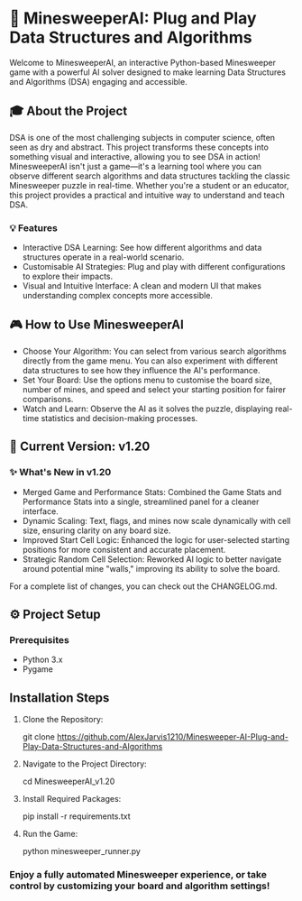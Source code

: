 # 🧠 MinesweeperAI: Plug and Play Data Structures and Algorithms

Welcome to MinesweeperAI, an interactive Python-based Minesweeper game with a powerful AI solver designed to make learning Data Structures and Algorithms (DSA) engaging and accessible.

## 🎓 About the Project

DSA is one of the most challenging subjects in computer science, often seen as dry and abstract. This project transforms these concepts into something visual and interactive, allowing you to see DSA in action! MinesweeperAI isn't just a game—it's a learning tool where you can observe different search algorithms and data structures tackling the classic Minesweeper puzzle in real-time. Whether you're a student or an educator, this project provides a practical and intuitive way to understand and teach DSA.

### 💡 Features

- Interactive DSA Learning: See how different algorithms and data structures operate in a real-world scenario.
- Customisable AI Strategies: Plug and play with different configurations to explore their impacts.
- Visual and Intuitive Interface: A clean and modern UI that makes understanding complex concepts more accessible.

## 🎮 How to Use MinesweeperAI

- Choose Your Algorithm: You can select from various search algorithms directly from the game menu. You can also experiment with different data structures to see how they influence the AI's performance.
- Set Your Board: Use the options menu to customise the board size, number of mines, and speed and select your starting position for fairer comparisons.
- Watch and Learn: Observe the AI as it solves the puzzle, displaying real-time statistics and decision-making processes.


## 🚀 Current Version: v1.20
### ✨ What's New in v1.20

- Merged Game and Performance Stats: Combined the Game Stats and Performance Stats into a single, streamlined panel for a cleaner interface.
- Dynamic Scaling: Text, flags, and mines now scale dynamically with cell size, ensuring clarity on any board size.
- Improved Start Cell Logic: Enhanced the logic for user-selected starting positions for more consistent and accurate placement.
- Strategic Random Cell Selection: Reworked AI logic to better navigate around potential mine "walls," improving its ability to solve the board.

For a complete list of changes, you can check out the CHANGELOG.md.

##  ⚙️ Project Setup
### Prerequisites

- Python 3.x
- Pygame

## **Installation Steps**

1. Clone the Repository:

    git clone https://github.com/AlexJarvis1210/Minesweeper-AI-Plug-and-Play-Data-Structures-and-Algorithms

2. Navigate to the Project Directory:

    cd MinesweeperAI_v1.20

3. Install Required Packages:

    pip install -r requirements.txt

4. Run the Game:

   python minesweeper_runner.py



### Enjoy a fully automated Minesweeper experience, or take control by customizing your board and algorithm settings!
  

